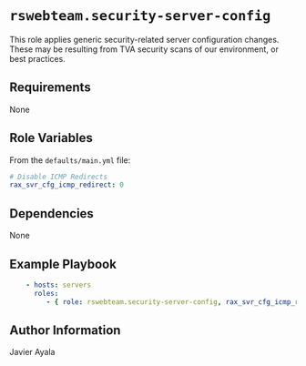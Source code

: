 # `rswebteam.security-server-config`

This role applies generic security-related server configuration changes.  These
may be resulting from TVA security scans of our environment, or best
practices.

## Requirements

None

## Role Variables

From the `defaults/main.yml` file:

```yaml
# Disable ICMP Redirects
rax_svr_cfg_icmp_redirect: 0
```

## Dependencies

None

## Example Playbook

```yaml
    - hosts: servers
      roles:
         - { role: rswebteam.security-server-config, rax_svr_cfg_icmp_redirect: 1 }
```

## Author Information

Javier Ayala
